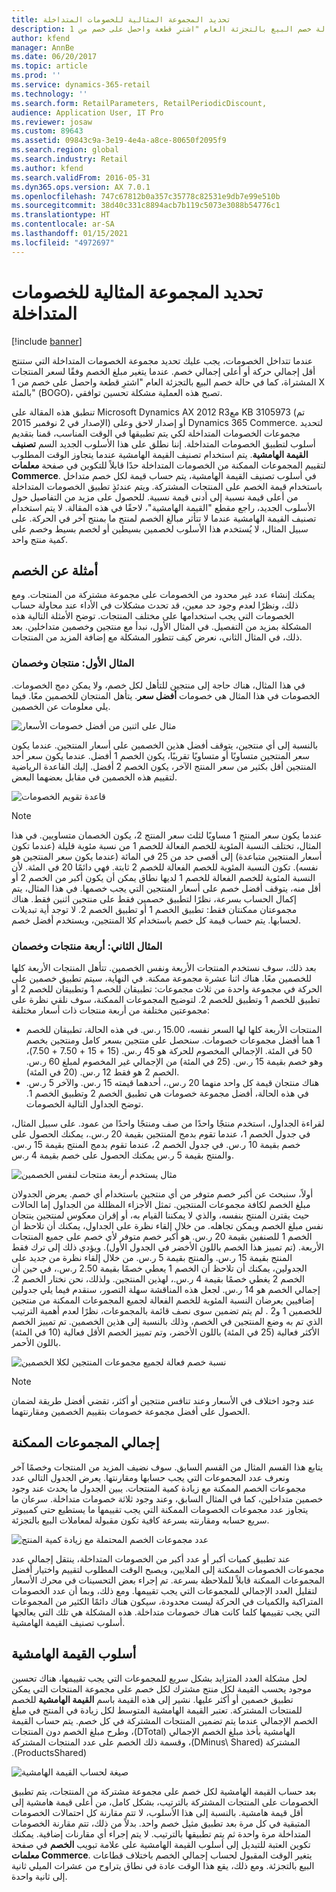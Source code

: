 ```yaml
---
title: تحديد المجموعة المثالية للخصومات المتداخلة
description: عندما تتداخل الخصومات، يجب عليك تحديد مجموعة الخصومات المتداخلة التي ستنتج أقل إجمالي حركة أو أعلى إجمالي خصم. عندما يتغير مبلغ الخصم وفقًا لسعر المنتجات المشتراة، كما في حالة خصم البيع بالتجزئة العام "اشترِ قطعة واحصل على خصم من 1 X بالمئة" (BOGO)، تصبح هذه العملية مشكلة تحسين توافقي.
author: kfend
manager: AnnBe
ms.date: 06/20/2017
ms.topic: article
ms.prod: ''
ms.service: dynamics-365-retail
ms.technology: ''
ms.search.form: RetailParameters, RetailPeriodicDiscount,
audience: Application User, IT Pro
ms.reviewer: josaw
ms.custom: 89643
ms.assetid: 09843c9a-3e19-4e4a-a8ce-80650f2095f9
ms.search.region: global
ms.search.industry: Retail
ms.author: kfend
ms.search.validFrom: 2016-05-31
ms.dyn365.ops.version: AX 7.0.1
ms.openlocfilehash: 747c67812b0a357c35778c82531e9db7e99e510b
ms.sourcegitcommit: 38d40c331c8894acb7b119c5073e3088b54776c1
ms.translationtype: HT
ms.contentlocale: ar-SA
ms.lasthandoff: 01/15/2021
ms.locfileid: "4972697"
---
```

# <a name="determine-the-optimal-combination-of-overlapping-discounts"></a>تحديد المجموعة المثالية للخصومات المتداخلة

[!include [banner](includes/banner.md)]

عندما تتداخل الخصومات، يجب عليك تحديد مجموعة الخصومات المتداخلة التي ستنتج أقل إجمالي حركة أو أعلى إجمالي خصم. عندما يتغير مبلغ الخصم وفقًا لسعر المنتجات المشتراة، كما في حالة خصم البيع بالتجزئة العام "اشترِ قطعة واحصل على خصم من 1 X بالمئة" (BOGO)، تصبح هذه العملية مشكلة تحسين توافقي.

تنطبق هذه المقالة على Microsoft Dynamics AX 2012 R3مع KB 3105973 (تم الإصدار في 2 نوفمبر 2015) أو إصدار لاحق وعلى Dynamics 365 Commerce. لتحديد مجموعات الخصومات المتداخلة لكي يتم تطبيقها في الوقت المناسب، قمنا بتقديم أسلوب لتطبيق الخصومات المتداخلة.‬ إننا نطلق على هذا الأسلوب الجديد السم **تصنيف القيمة الهامشية**. يتم استخدام تصنيف القيمة الهامشية عندما يتجاوز الوقت المطلوب لتقييم المجموعات الممكنة من الخصومات المتداخلة حدًا قابلاً للتكوين في صفحة **معلمات Commerce**. في أسلوب تصنيف القيمة الهامشية، يتم حساب قيمة لكل خصم متداخل باستخدام قيمة الخصم على المنتجات المشتركة. ويتم عندئذٍ تطبيق الخصومات المتداخلة من أعلى قيمة نسبية إلى أدنى قيمة نسبية. للحصول على مزيد من التفاصيل حول الأسلوب الجديد، راجع مقطع "القيمة الهامشية"، لاحقًا في هذه المقالة. لا يتم استخدام تصنيف القيمة الهامشية عندما لا تتأثر مبالغ الخصم لمنتج ما بمنتج آخر في الحركة. على سبيل المثال، لا يُستخدم هذا الأسلوب لخصمين بسيطين أو لخصم بسيط وخصم على كمية منتج واحد.

## <a name="discount-examples"></a>أمثلة عن الخصم

يمكنك إنشاء عدد غير محدود من الخصومات على مجموعة مشتركة من المنتجات. ومع ذلك، ونظرًا لعدم وجود حد معين، قد تحدث مشكلات في الأداء عند محاولة حساب الخصومات التي يجب استخدامها على مختلف المنتجات. توضح الأمثلة التالية هذه المشكلة بمزيد من التفصيل. في المثال الأول، نبدأ مع منتجين وخصمين متداخلين. بعد ذلك، في المثال الثاني، نعرض كيف تتطور المشكلة مع إضافة المزيد من المنتجات.

### <a name="example-1-two-products-and-two-discounts"></a>المثال الأول: منتجان وخصمان

في هذا المثال، هناك حاجة إلى منتجين للتأهل لكل خصم، ولا يمكن دمج الخصومات. الخصومات في هذا المثال هي خصومات **أفضل سعر**. يتأهل المنتجان للخصمين معًا. فيما يلي معلومات عن الخصمين.

![مثال على اثنين من أفضل خصومات الأسعار](./media/overlapping-discount-combo-01.jpg)

بالنسبة إلى أي منتجين، يتوقف أفضل هذين الخصمين على أسعار المنتجين. عندما يكون سعر المنتجين متساويًا أو متساويًا تقريبًا، يكون الخصم 1 أفضل. عندما يكون سعر أحد المنتجين أقل بكثير من سعر المنتج الآخر، يكون الخصم 2 أفضل. إليك القاعدة الرياضية لتقييم هذه الخصمين في مقابل بعضهما البعض.

![قاعدة تقويم الخصومات](./media/overlapping-discount-combo-02.jpg)

> [!NOTE]
> عندما يكون سعر المنتج 1 مساويًا لثلث سعر المنتج 2، يكون الخصمان متساويين.‬ في هذا المثال، تختلف النسبة المئوية للخصم الفعالة للخصم 1 من نسبة مئوية قليلة (عندما تكون أسعار المنتجين متباعدة) إلى أقصى حد من 25 في المائة (عندما يكون سعر المنتجين هو نفسه). تكون النسبة المئوية للخصم الفعالة للخصم 2 ثابتة. فهي دائمًا 20 في المئة. لأن النسبة المئوية للخصم الفعالة للخصم 1 لديها نطاق يمكن أن يكون أكبر من الخصم 2 أو أقل منه، يتوقف أفضل خصم على أسعار المنتجين التي يجب خصمها. في هذا المثال، يتم إكمال الحساب بسرعة، نظرًا لتطبيق خصمين فقط على منتجين اثنين فقط. هناك مجموعتان ممكنتان فقط: تطبيق الخصم 1 أو تطبيق الخصم 2. لا توجد أية تبديلات لحسابها. يتم حساب قيمة كل خصم باستخدام كلا المنتجين، ويستخدم أفضل خصم.

### <a name="example-2-four-products-and-two-discounts"></a>المثال الثاني: أربعة منتجات وخصمان

بعد ذلك، سوف نستخدم المنتجات الأربعة ونفس الخصمين. تتأهل المنتجات الأربعة كلها للخصمين معًا. هناك اثنا عشرة مجموعة ممكنة. في النهاية، سيتم تطبيق خصمين على الحركة في مجموعة واحدة من ثلاث مجموعات: تطبيقان للخصم 1 وتطبيقان للخصم 2 أو تطبيق للخصم 1 وتطبيق للخصم 2. لتوضيح المجموعات الممكنة، سوف نلقي نظرة على مجموعتين مختلفة من أربعة منتجات ذات أسعار مختلفة:

- المنتجات الأربعة كلها لها السعر نفسه، 15.00 ر.س. في هذه الحالة، تطبيقان للخصم 1 هما أفضل مجموعات خصومات. سنحصل على منتجين بسعر كامل ومنتجين بخصم 50 في المئة. الإجمالي المخصوم للحركة هو 45 ر.س. (15 + 15 + 7.50 + 7.50)، وهو خصم بقيمة 15 ر.س. (25 في المئة) من الإجمالي غير المخصوم لمبلغ 60 ر.س. الخصم 2 هو فقط 12 ر.س. (20 في المئة).
- هناك منتجان قيمة كل واحد منهما 20 ر.س.، أحدهما قيمته 15 ر.س. والآخر 5 ر.س. في هذه الحالة، أفضل مجموعة خصومات هي تطبيق الخصم 2 وتطبيق الخصم 1. توضح الجداول التالية الخصومات.

لقراءة الجداول، استخدم منتجًا واحدًا من صف ومنتجًا واحدًا من عمود. على سبيل المثال، في جدول الخصم 1، عندما تقوم بدمج المنتجين بقيمة 20 ر.س.، يمكنك الحصول على خصم بقيمة 10 ر.س. في جدول الخصم 2، عندما تقوم بدمج المنتج بقيمة 15 ر.س. والمنتج بقيمة 5 ر.س يمكنك الحصول على خصم بقيمة 4 ر.س.

![مثال يستخدم أربعة منتجات لنفس الخصمين](./media/overlapping-discount-combo-03.jpg)

أولاً، سنبحث عن أكبر خصم متوفر من أي منتجين باستخدام أي خصم. يعرض الجدولان مبلغ الخصم لكافة مجموعات المنتجين. تمثل الأجزاء المظللة من الجداول إما الحالات حيث يقترن المنتج بنفسه، والذي لا يمكننا القيام به، أو إقران معكوس لمنتجين ينتجان نفس مبلغ الخصم ويمكن تجاهله. من خلال إلقاء نظرة على الجداول، يمكنك أن تلاحظ أن الخصم 1 للصنفين بقيمة 20 ر.س. هو أكبر خصم متوفر لأي خصم على جميع المنتجات الأربعة. (تم تمييز هذا الخصم باللون الأخضر في الجدول الأول). ويؤدي ذلك إلى ترك فقط المنتج بقيمة 15 ر.س. والمنتج بقيمة 5 ر.س. من خلال إلقاء نظرة من جديد على الجدولين، يمكنك أن تلاحظ أن الخصم 1 يعطي خصمًا بقيمة 2.50 ر.س.، في حين أن الخصم 2 يغطي خصمًا بقيمة 4 ر.س.، لهذين المنتجين. ولذلك، نحن نختار الخصم 2. إجمالي الخصم هو 14 ر.س. لجعل هذه المناقشة سهلة التصور، سنقدم فيما يلي جدولين إضافيين يعرضان النسبة المئوية للخصم الفعالة لجميع المجموعات الممكنة من منتجين للخصمين 1 و2 . لم يتم تضمين سوى نصف قائمة بالمجموعات، نظرًا لعدم أهمية الترتيب الذي تم به وضع المنتجين في الخصم، وذلك بالنسبة إلى هذين الخصمين. تم تمييز الخصم الأكثر فعالية (25 في المئة) باللون الأخضر، وتم تمييز الخصم الأقل فعالية (10 في المئة) باللون الأحمر.

![نسبة خصم فعالة لجميع مجموعات المنتجين لكلا الخصمين](./media/overlapping-discount-combo-04.jpg)

> [!NOTE]
> عند وجود اختلاف في الأسعار وعند تنافس منتجين أو أكثر، تقضي أفضل طريقة لضمان الحصول على أفضل مجموعة خصومات بتقييم الخصمين ومقارنتهما.

## <a name="total-possible-combinations"></a>إجمالي المجموعات الممكنة

يتابع هذا القسم المثال من القسم السابق. سوف نضيف المزيد من المنتجات وخصمًا آخر ونعرف عدد المجموعات التي يجب حسابها ومقارنتها. يعرض الجدول التالي عدد مجموعات الخصم الممكنة مع زيادة كمية المنتجات. يبين الجدول ما يحدث عند وجود خصمين متداخلين، كما في المثال السابق، وعند وجود ثلاثة خصومات متداخلة. سرعان ما يتجاوز عدد مجموعات الخصومات الممكنة التي يجب تقييمها ما يستطيع حتى كمبيوتر سريع حسابه ومقارنته بسرعة كافية تكون مقبولة لمعاملات البيع بالتجزئة.

![عدد مجموعات الخصم المحتملة مع زيادة كمية المنتج](./media/overlapping-discount-combo-05.jpg)

عند تطبيق كميات أكبر أو عدد أكبر من الخصومات المتداخلة، ينتقل إجمالي عدد مجموعات الخصومات الممكنة إلى الملايين، ويصبح الوقت المطلوب لتقييم واختيار أفضل المجموعات الممكنة قابلاً للملاحظة بسرعة. تم إجراء بعض التحسينات في محرك الأسعار لتقليل العدد الإجمالي للمجموعات التي يجب تقييمها. ومع ذلك، وبما أن عدد الخصومات المتراكبة والكميات في الحركة ليست محدودة، سيكون هناك دائمًا الكثير من المجموعات التي يجب تقييمها كلما كانت هناك خصومات متداخلة. هذه المشكلة هي تلك التي يعالجها أسلوب تصنيف القيمة الهامشية.

## <a name="marginal-value-method"></a>أسلوب القيمة الهامشية

لحل مشكلة العدد المتزايد بشكل سريع للمجموعات التي يجب تقييمها، هناك تحسين موجود يحسب القيمة لكل منتج مشترك لكل خصم على مجموعة المنتجات التي يمكن تطبيق خصمين أو أكثر عليها. نشير إلى هذه القيمة باسم **القيمة الهامشية‬‏‫** للخصم للمنتجات المشتركة. تعتبر القيمة الهامشية المتوسط لكل زيادة في المنتج في مبلغ الخصم الإجمالي عندما يتم تضمين المنتجات المشتركة في كل خصم. يتم حساب القيمة الهامشية بأخذ مبلغ الخصم الإجمالي (DTotal)، وطرح مبلغ الخصم دون المنتجات المشتركة (DMinus\\ Shared)، وقسمة ذلك الخصم على عدد المنتجات المشتركة (ProductsShared).

![صيغة لحساب القيمة الهامشية](./media/overlapping-discount-combo-06.jpg)

بعد حساب القيمة الهامشية لكل خصم على مجموعة مشتركة من المنتجات، يتم تطبيق الخصومات على المنتجات المشتركة بالترتيب، بشكل كامل، من أعلى قيمة هامشية إلى أقل قيمة هامشية. بالنسبة إلى هذا الأسلوب، لا تتم مقارنة كل احتمالات الخصومات المتبقية في كل مرة بعد تطبيق مثيل خصم واحد. بدلاً من ذلك، تتم مقارنة الخصومات المتداخلة مرة واحدة ثم يتم تطبيقها بالترتيب. لا يتم إجراء أي مقارنات إضافية. يمكنك تكوين العتبة للتبديل إلى أسلوب القيمة الهامشية على علامة تبويب **الخصم** في صفحة **معلمات Commerce**. يتغير الوقت المقبول لحساب إجمالي الخصم باختلاف قطاعات البيع بالتجزئة. ومع ذلك، يقع هذا الوقت عادة في نطاق يتراوح من عشرات الميلي ثانية إلى ثانية واحدة.
